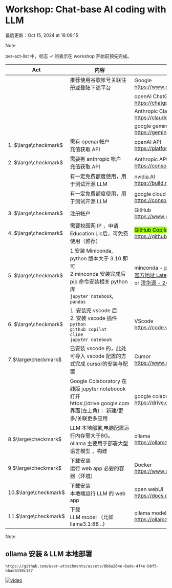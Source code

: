 # Workshop: Chat-base AI coding with LLM

最后更新：Oct 15, 2024 at 18:09:15

> [!NOTE]
>
> per-act-list 中，标志 $\checkmark$ 的表示在 workshop 开始前预先完成。
>


| Act                   | 内容                                                                                                                  | 对象                                                                                                                                                                   | VPN |
| --------------------- | ------------------------------------------------------------------------------------------------------------------- | -------------------------------------------------------------------------------------------------------------------------------------------------------------------- | --- |
|                       | 推荐使用谷歌帐号关联注册或登陆下述平台                                                                                                 | Google<br />https://www.google.com                                                                                                                                   | Y   |
|                       |                                                                                                                     | openAI ChatGPT<br />https://chatgpt.com                                                                                                                              | Y   |
|                       |                                                                                                                     | Anthropic Claude<br />https://claude.ai                                                                                                                              | Y   |
|                       |                                                                                                                     | google gemini<br />https://gemini.google.com                                                                                                                         | Y   |
| 1. $\large\checkmark$ | 需有 openai 帐户<br />充值获取 API                                                                                          | openAI API<br />https://platform.openai.com/playground                                                                                                               | Y   |
| 2. $\large\checkmark$ | 需要有 anthropic 帐户<br />充值获取 API                                                                                      | Anthropic API<br />https://console.anthropic.com/dashboard                                                                                                           | Y   |
|                       | 有一定免费额度使用，用于测试开源 LLM                                                                                                | nvidia.AI<br />https://build.nvidia.com/nim                                                                                                                          | Y   |
|                       | 有一定免费额度使用，用于测试开源 LLM                                                                                                | google cloud API<br />https://console.cloud.google.com                                                                                                               | Y   |
| 3. $\large\checkmark$ | 注册帐户                                                                                                                | GitHub<br />https://www.github.com                                                                                                                                   | -   |
| 4. $\large\checkmark$ | 需要校园网 IP ，申请 Education Lic后，可免费使用（推荐）                                                                               | <span style="background-color: #99f900; color: black;">GitHub Copilot </span><br />https://github.com/education                                                      | -   |
| 5. $\large\checkmark$ | 1.安装 Miniconda, python 版本大于 3.10 即可<br />2.minconda 安装完成后 pip 命令安装相关 python 库<br />`jupyter notebook`,  `pandas`    | minconda - python<br />[官方地址 Latest ](https://docs.anaconda.com/miniconda/)<br />or [清华源 - 24.7.1](https://mirrors.tuna.tsinghua.edu.cn/anaconda/miniconda/?C=M&O=A) | -   |
| 6. $\large\checkmark$ | 1. 安装完 vscode 后<br />2. 安装 vscode 插件<br />`python`<br />`github copilot`<br />`cline`<br />`jupyter notebook`<br /> | VScode<br />https://code.visualstudio.com/                                                                                                                           | -   |
| 7.$\large\checkmark$  | 已安装 vscode 的，此处可导入 vscode 配置的方式完成 cursor的安装与配置                                                                      | Cursor<br />https://www.cursor.com                                                                                                                                   | -   |
|                       | Google Colaboratory 在线版 jupyter noteboook<br />打开https://drive.google.com 界面(左上角)： 新建/更多/关联更多应用                     | google colaboratory<br />https://drive.google.com                                                                                                                    | Y   |
| 8.$\large\checkmark$  | LLM 本地部署,电脑配置运行内存需大于8G。<br />ollama 主要用于部署大型语言模型 ，构建                                                                | ollama<br />https://ollama.com                                                                                                                                       |     |
| 9.$\large\checkmark$  | 下载安装<br />运行 web app 必要的容器（环境）                                                                                      | Docker<br />https://www.docker.com                                                                                                                                   |     |
| 10.$\large\checkmark$ | 下载安装<br />本地端运行 LLM 的 web app                                                                                       | open webUI<br />https://docs.openwebui.com                                                                                                                           |     |
| 11.$\large\checkmark$ | 下载<br /> LLM model （比如 llama3.1:8B ..)                                                                              | ollama model<br />https://ollama.com/library                                                                                                                         |     |


> [!NOTE]
>
> ## ollama 安装 & LLM 本地部署
>

```video
https://github.com/user-attachments/assets/0b6a264e-0ade-4f4e-bbf5-bbadb150c137
```

[![video](https://github.com/user-attachments/assets/0b6a264e-0ade-4f4e-bbf5-bbadb150c137)](https://github.com/user-attachments/assets/0b6a264e-0ade-4f4e-bbf5-bbadb150c137)